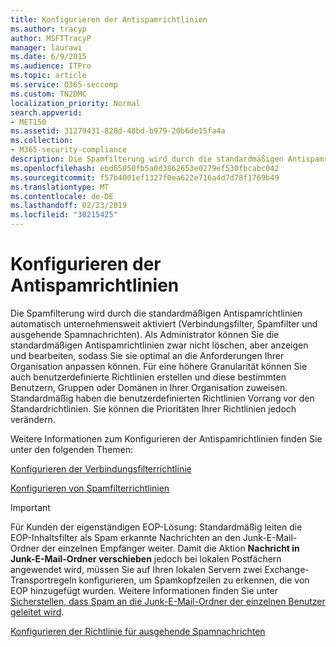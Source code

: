 ```yaml
---
title: Konfigurieren der Antispamrichtlinien
ms.author: tracyp
author: MSFTTracyP
manager: laurawi
ms.date: 6/9/2015
ms.audience: ITPro
ms.topic: article
ms.service: O365-seccomp
ms.custom: TN2DMC
localization_priority: Normal
search.appverid:
- MET150
ms.assetid: 31279431-828d-48bd-b979-20b6de15fa4a
ms.collection:
- M365-security-compliance
description: Die Spamfilterung wird durch die standardmäßigen Antispamrichtlinien automatisch unternehmensweit aktiviert (Verbindungsfilter, Spamfilter und ausgehende Spamnachrichten). Als Administrator können Sie die standardmäßigen Antispamrichtlinien zwar nicht löschen, aber anzeigen und bearbeiten, sodass Sie sie optimal an die Anforderungen Ihrer Organisation anpassen können. Für eine höhere Granularität können Sie auch benutzerdefinierte Richtlinien erstellen und diese bestimmten Benutzern, Gruppen oder Domänen in Ihrer Organisation zuweisen. Standardmäßig haben die benutzerdefinierten Richtlinien Vorrang vor den Standardrichtlinien. Sie können die Prioritäten Ihrer Richtlinien jedoch verändern.
ms.openlocfilehash: ebd65050fb5a0d3862653e0279ef530fbcabc042
ms.sourcegitcommit: f57b4001ef1327f0ea622e716a4d7d78f1769b49
ms.translationtype: MT
ms.contentlocale: de-DE
ms.lasthandoff: 02/23/2019
ms.locfileid: "30215425"
---
```

# <a name="configure-the-anti-spam-policies"></a>Konfigurieren der Antispamrichtlinien

Die Spamfilterung wird durch die standardmäßigen Antispamrichtlinien automatisch unternehmensweit aktiviert (Verbindungsfilter, Spamfilter und ausgehende Spamnachrichten). Als Administrator können Sie die standardmäßigen Antispamrichtlinien zwar nicht löschen, aber anzeigen und bearbeiten, sodass Sie sie optimal an die Anforderungen Ihrer Organisation anpassen können. Für eine höhere Granularität können Sie auch benutzerdefinierte Richtlinien erstellen und diese bestimmten Benutzern, Gruppen oder Domänen in Ihrer Organisation zuweisen. Standardmäßig haben die benutzerdefinierten Richtlinien Vorrang vor den Standardrichtlinien. Sie können die Prioritäten Ihrer Richtlinien jedoch verändern. 
  
Weitere Informationen zum Konfigurieren der Antispamrichtlinien finden Sie unter den folgenden Themen:
  
[Konfigurieren der Verbindungsfilterrichtlinie](configure-the-connection-filter-policy.md)
  
[Konfigurieren von Spamfilterrichtlinien](configure-your-spam-filter-policies.md)
  
> [!IMPORTANT]
> Für Kunden der eigenständigen EOP-Lösung: Standardmäßig leiten die EOP-Inhaltsfilter als Spam erkannte Nachrichten an den Junk-E-Mail-Ordner der einzelnen Empfänger weiter. Damit die Aktion **Nachricht in Junk-E-Mail-Ordner verschieben** jedoch bei lokalen Postfächern angewendet wird, müssen Sie auf Ihren lokalen Servern zwei Exchange-Transportregeln konfigurieren, um Spamkopfzeilen zu erkennen, die von EOP hinzugefügt wurden. Weitere Informationen finden Sie unter [Sicherstellen, dass Spam an die Junk-E-Mail-Ordner der einzelnen Benutzer geleitet wird](ensure-that-spam-is-routed-to-each-user-s-junk-email-folder.md). 
  
[Konfigurieren der Richtlinie für ausgehende Spamnachrichten](configure-the-outbound-spam-policy.md)
  

